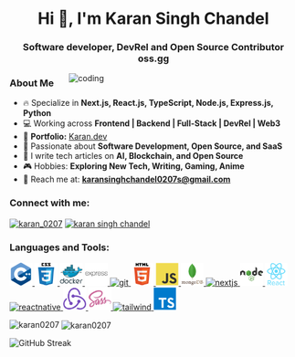 
<h1 align="center">Hi 👋, I'm Karan Singh Chandel</h1>
<h3 align="center"> Software developer, DevRel and Open Source Contributor oss.gg</h3>

<img align="right" width="400" alt="coding" src="https://media0.giphy.com/media/h408T6Y5GfmXBKW62l/200.webp?cid=ecf05e47ff71dsxyzkyz9h5ke94el1bjdrtrsm50c3g1hc8w&ep=v1_gifs_search&rid=200.webp&ct=g" />



 ### About Me

- 🔥 Specialize in **Next.js, React.js, TypeScript, Node.js, Express.js, Python**
- 💻 Working across **Frontend | Backend | Full-Stack | DevRel | Web3**
- 🔗 **Portfolio:** [Karan.dev](https://portfolio-karan1.vercel.app/)
- 🎯 Passionate about **Software Development, Open Source, and SaaS**
- 📝 I write tech articles on **AI, Blockchain, and Open Source**
- 🎮 Hobbies: **Exploring New Tech, Writing, Gaming, Anime**
- 📧 Reach me at: **karansinghchandel0207s@gmail.com**



<h3 align="left">Connect with me:</h3>
<p align="left">
<a href="https://x.com/Karanschandel" target="blank"><img align="center" src="https://raw.githubusercontent.com/rahuldkjain/github-profile-readme-generator/master/src/images/icons/Social/twitter.svg" alt="karan_0207" height="30" width="40" /></a>
<a href="https://www.linkedin.com/in/karan-s-chandel" target="blank"><img align="center" src="https://raw.githubusercontent.com/rahuldkjain/github-profile-readme-generator/master/src/images/icons/Social/linked-in-alt.svg" alt="karan singh chandel" height="30" width="40" /></a>
<!-- <a href="https://instagram.com/karan0207" target="blank"><img align="center" src="https://raw.githubusercontent.com/rahuldkjain/github-profile-readme-generator/master/src/images/icons/Social/instagram.svg" alt="karan0207" height="30" width="40" /></a> -->
<!-- <a href="https://www.leetcode.com/karan-0207" target="blank"><img align="center" src="https://raw.githubusercontent.com/rahuldkjain/github-profile-readme-generator/master/src/images/icons/Social/leet-code.svg" alt="karan-0207" height="30" width="40" /></a> -->
</p>

<h3 align="left">Languages and Tools:</h3>
<p align="left"> <a href="https://www.w3schools.com/cpp/" target="_blank" rel="noreferrer"> <img src="https://raw.githubusercontent.com/devicons/devicon/master/icons/cplusplus/cplusplus-original.svg" alt="cplusplus" width="40" height="40"/> </a> <a href="https://www.w3schools.com/css/" target="_blank" rel="noreferrer"> <img src="https://raw.githubusercontent.com/devicons/devicon/master/icons/css3/css3-original-wordmark.svg" alt="css3" width="40" height="40"/> </a> <a href="https://www.docker.com/" target="_blank" rel="noreferrer"> <img src="https://raw.githubusercontent.com/devicons/devicon/master/icons/docker/docker-original-wordmark.svg" alt="docker" width="40" height="40"/> </a> <a href="https://expressjs.com" target="_blank" rel="noreferrer"> <img src="https://raw.githubusercontent.com/devicons/devicon/master/icons/express/express-original-wordmark.svg" alt="express" width="40" height="40"/> </a> <a href="https://git-scm.com/" target="_blank" rel="noreferrer"> <img src="https://www.vectorlogo.zone/logos/git-scm/git-scm-icon.svg" alt="git" width="40" height="40"/> </a> <a href="https://www.w3.org/html/" target="_blank" rel="noreferrer"> <img src="https://raw.githubusercontent.com/devicons/devicon/master/icons/html5/html5-original-wordmark.svg" alt="html5" width="40" height="40"/> </a> <a href="https://developer.mozilla.org/en-US/docs/Web/JavaScript" target="_blank" rel="noreferrer"> <img src="https://raw.githubusercontent.com/devicons/devicon/master/icons/javascript/javascript-original.svg" alt="javascript" width="40" height="40"/> </a> <a href="https://www.mongodb.com/" target="_blank" rel="noreferrer"> <img src="https://raw.githubusercontent.com/devicons/devicon/master/icons/mongodb/mongodb-original-wordmark.svg" alt="mongodb" width="40" height="40"/> </a> <a href="https://nextjs.org/" target="_blank" rel="noreferrer"> <img src="https://cdn.worldvectorlogo.com/logos/nextjs-2.svg" alt="nextjs" width="40" height="40"/> </a> <a href="https://nodejs.org" target="_blank" rel="noreferrer"> <img src="https://raw.githubusercontent.com/devicons/devicon/master/icons/nodejs/nodejs-original-wordmark.svg" alt="nodejs" width="40" height="40"/> </a> <a href="https://reactjs.org/" target="_blank" rel="noreferrer"> <img src="https://raw.githubusercontent.com/devicons/devicon/master/icons/react/react-original-wordmark.svg" alt="react" width="40" height="40"/> </a> <a href="https://reactnative.dev/" target="_blank" rel="noreferrer"> <img src="https://reactnative.dev/img/header_logo.svg" alt="reactnative" width="40" height="40"/> </a> <a href="https://redux.js.org" target="_blank" rel="noreferrer"> <img src="https://raw.githubusercontent.com/devicons/devicon/master/icons/redux/redux-original.svg" alt="redux" width="40" height="40"/> </a> <a href="https://sass-lang.com" target="_blank" rel="noreferrer"> <img src="https://raw.githubusercontent.com/devicons/devicon/master/icons/sass/sass-original.svg" alt="sass" width="40" height="40"/> </a> <a href="https://tailwindcss.com/" target="_blank" rel="noreferrer"> <img src="https://www.vectorlogo.zone/logos/tailwindcss/tailwindcss-icon.svg" alt="tailwind" width="40" height="40"/> </a> <a href="https://www.typescriptlang.org/" target="_blank" rel="noreferrer"> <img src="https://raw.githubusercontent.com/devicons/devicon/master/icons/typescript/typescript-original.svg" alt="typescript" width="40" height="40"/> </a> </p>


<p><img align="left" src="https://github-readme-stats.vercel.app/api/top-langs?username=karan0207&show_icons=true&locale=en&layout=compact" alt="karan0207" /></p>

<p>&nbsp;<img align="center" src="https://github-readme-stats.vercel.app/api?username=karan0207&show_icons=true&locale=en" alt="karan0207" /></p>

![GitHub Streak](https://github-readme-stats-karans-projects-b3f0c052.vercel.app/?user=karan0207&theme=radical)

